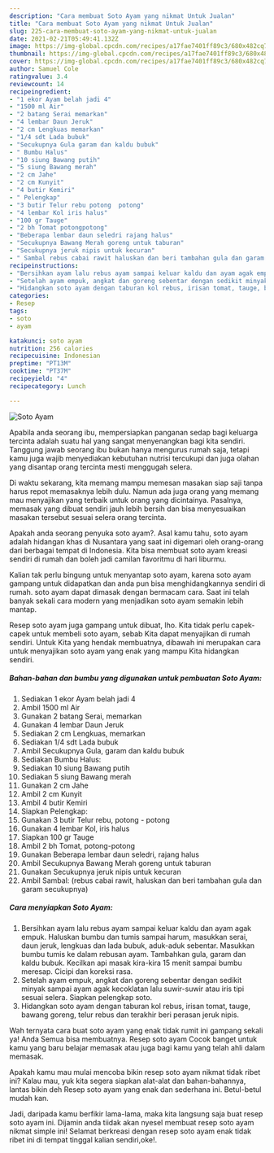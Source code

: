 ```yaml
---
description: "Cara membuat Soto Ayam yang nikmat Untuk Jualan"
title: "Cara membuat Soto Ayam yang nikmat Untuk Jualan"
slug: 225-cara-membuat-soto-ayam-yang-nikmat-untuk-jualan
date: 2021-02-21T05:49:41.132Z
image: https://img-global.cpcdn.com/recipes/a17fae7401ff89c3/680x482cq70/soto-ayam-foto-resep-utama.jpg
thumbnail: https://img-global.cpcdn.com/recipes/a17fae7401ff89c3/680x482cq70/soto-ayam-foto-resep-utama.jpg
cover: https://img-global.cpcdn.com/recipes/a17fae7401ff89c3/680x482cq70/soto-ayam-foto-resep-utama.jpg
author: Samuel Cole
ratingvalue: 3.4
reviewcount: 14
recipeingredient:
- "1 ekor Ayam belah jadi 4"
- "1500 ml Air"
- "2 batang Serai memarkan"
- "4 lembar Daun Jeruk"
- "2 cm Lengkuas memarkan"
- "1/4 sdt Lada bubuk"
- "Secukupnya Gula garam dan kaldu bubuk"
- " Bumbu Halus"
- "10 siung Bawang putih"
- "5 siung Bawang merah"
- "2 cm Jahe"
- "2 cm Kunyit"
- "4 butir Kemiri"
- " Pelengkap"
- "3 butir Telur rebu potong  potong"
- "4 lembar Kol iris halus"
- "100 gr Tauge"
- "2 bh Tomat potongpotong"
- "Beberapa lembar daun seledri rajang halus"
- "Secukupnya Bawang Merah goreng untuk taburan"
- "Secukupnya jeruk nipis untuk kecuran"
- " Sambal rebus cabai rawit haluskan dan beri tambahan gula dan garam secukupnya"
recipeinstructions:
- "Bersihkan ayam lalu rebus ayam sampai keluar kaldu dan ayam agak empuk. Haluskan bumbu dan tumis sampai harum, masukkan serai, daun jeruk, lengkuas dan lada bubuk, aduk-aduk sebentar. Masukkan bumbu tumis ke dalam rebusan ayam. Tambahkan gula, garam dan kaldu bubuk. Kecilkan api masak kira-kira 15 menit sampai bumbu meresap. Cicipi dan koreksi rasa."
- "Setelah ayam empuk, angkat dan goreng sebentar dengan sedikit minyak sampai ayam agak kecoklatan lalu suwir-suwir atau iris tipi sesuai selera. Siapkan pelengkap soto."
- "Hidangkan soto ayam dengan taburan kol rebus, irisan tomat, tauge, bawang goreng, telur rebus dan terakhir beri perasan jeruk nipis."
categories:
- Resep
tags:
- soto
- ayam

katakunci: soto ayam 
nutrition: 256 calories
recipecuisine: Indonesian
preptime: "PT13M"
cooktime: "PT37M"
recipeyield: "4"
recipecategory: Lunch

---
```



![Soto Ayam](https://img-global.cpcdn.com/recipes/a17fae7401ff89c3/680x482cq70/soto-ayam-foto-resep-utama.jpg)

Apabila anda seorang ibu, mempersiapkan panganan sedap bagi keluarga tercinta adalah suatu hal yang sangat menyenangkan bagi kita sendiri. Tanggung jawab seorang ibu bukan hanya mengurus rumah saja, tetapi kamu juga wajib menyediakan kebutuhan nutrisi tercukupi dan juga olahan yang disantap orang tercinta mesti menggugah selera.

Di waktu  sekarang, kita memang mampu memesan masakan siap saji tanpa harus repot memasaknya lebih dulu. Namun ada juga orang yang memang mau menyajikan yang terbaik untuk orang yang dicintainya. Pasalnya, memasak yang dibuat sendiri jauh lebih bersih dan bisa menyesuaikan masakan tersebut sesuai selera orang tercinta. 



Apakah anda seorang penyuka soto ayam?. Asal kamu tahu, soto ayam adalah hidangan khas di Nusantara yang saat ini digemari oleh orang-orang dari berbagai tempat di Indonesia. Kita bisa membuat soto ayam kreasi sendiri di rumah dan boleh jadi camilan favoritmu di hari liburmu.

Kalian tak perlu bingung untuk menyantap soto ayam, karena soto ayam gampang untuk didapatkan dan anda pun bisa menghidangkannya sendiri di rumah. soto ayam dapat dimasak dengan bermacam cara. Saat ini telah banyak sekali cara modern yang menjadikan soto ayam semakin lebih mantap.

Resep soto ayam juga gampang untuk dibuat, lho. Kita tidak perlu capek-capek untuk membeli soto ayam, sebab Kita dapat menyajikan di rumah sendiri. Untuk Kita yang hendak membuatnya, dibawah ini merupakan cara untuk menyajikan soto ayam yang enak yang mampu Kita hidangkan sendiri.

<!--inarticleads1-->

##### Bahan-bahan dan bumbu yang digunakan untuk pembuatan Soto Ayam:

1. Sediakan 1 ekor Ayam belah jadi 4
1. Ambil 1500 ml Air
1. Gunakan 2 batang Serai, memarkan
1. Gunakan 4 lembar Daun Jeruk
1. Sediakan 2 cm Lengkuas, memarkan
1. Sediakan 1/4 sdt Lada bubuk
1. Ambil Secukupnya Gula, garam dan kaldu bubuk
1. Sediakan  Bumbu Halus:
1. Sediakan 10 siung Bawang putih
1. Sediakan 5 siung Bawang merah
1. Gunakan 2 cm Jahe
1. Ambil 2 cm Kunyit
1. Ambil 4 butir Kemiri
1. Siapkan  Pelengkap:
1. Gunakan 3 butir Telur rebu, potong - potong
1. Gunakan 4 lembar Kol, iris halus
1. Siapkan 100 gr Tauge
1. Ambil 2 bh Tomat, potong-potong
1. Gunakan Beberapa lembar daun seledri, rajang halus
1. Ambil Secukupnya Bawang Merah goreng untuk taburan
1. Gunakan Secukupnya jeruk nipis untuk kecuran
1. Ambil  Sambal: (rebus cabai rawit, haluskan dan beri tambahan gula dan garam secukupnya)




<!--inarticleads2-->

##### Cara menyiapkan Soto Ayam:

1. Bersihkan ayam lalu rebus ayam sampai keluar kaldu dan ayam agak empuk. Haluskan bumbu dan tumis sampai harum, masukkan serai, daun jeruk, lengkuas dan lada bubuk, aduk-aduk sebentar. Masukkan bumbu tumis ke dalam rebusan ayam. Tambahkan gula, garam dan kaldu bubuk. Kecilkan api masak kira-kira 15 menit sampai bumbu meresap. Cicipi dan koreksi rasa.
1. Setelah ayam empuk, angkat dan goreng sebentar dengan sedikit minyak sampai ayam agak kecoklatan lalu suwir-suwir atau iris tipi sesuai selera. Siapkan pelengkap soto.
1. Hidangkan soto ayam dengan taburan kol rebus, irisan tomat, tauge, bawang goreng, telur rebus dan terakhir beri perasan jeruk nipis.




Wah ternyata cara buat soto ayam yang enak tidak rumit ini gampang sekali ya! Anda Semua bisa membuatnya. Resep soto ayam Cocok banget untuk kamu yang baru belajar memasak atau juga bagi kamu yang telah ahli dalam memasak.

Apakah kamu mau mulai mencoba bikin resep soto ayam nikmat tidak ribet ini? Kalau mau, yuk kita segera siapkan alat-alat dan bahan-bahannya, lantas bikin deh Resep soto ayam yang enak dan sederhana ini. Betul-betul mudah kan. 

Jadi, daripada kamu berfikir lama-lama, maka kita langsung saja buat resep soto ayam ini. Dijamin anda tiidak akan nyesel membuat resep soto ayam nikmat simple ini! Selamat berkreasi dengan resep soto ayam enak tidak ribet ini di tempat tinggal kalian sendiri,oke!.


